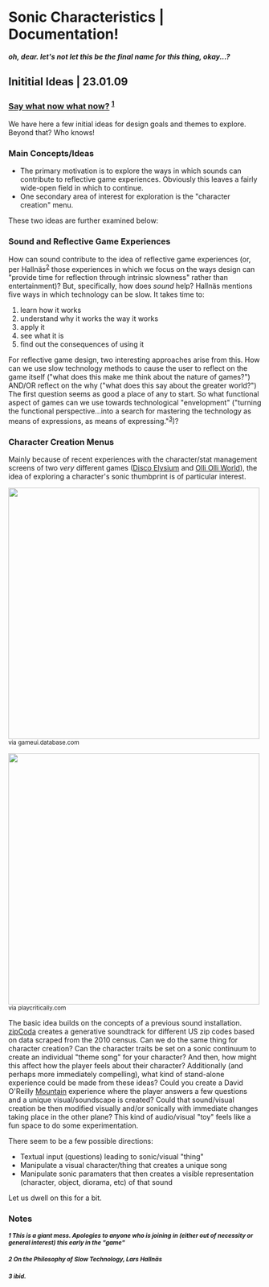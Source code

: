 # Sonic Characteristics | Documentation!
***oh, dear. let's not let this be the final name for this thing, okay...?***

## Inititial Ideas | 23.01.09

###  [Say what now what now?](https://youtu.be/_Ge4_stUpqs) <sup>[1](#####1)</sup>

We have here a few initial ideas for design goals and themes to explore. Beyond that? Who knows!

### Main Concepts/Ideas
* The primary motivation is to explore the ways in which sounds can contribute to reflective game experiences. Obviously this leaves a fairly wide-open field in which to continue.
* One secondary area of interest for exploration is the "character creation" menu.

These two ideas are further examined below:

### Sound and Reflective Game Experiences
How can sound contribute to the idea of reflective game experiences (or, per Hallnäs<sup>[2](#####2)</sup> those experiences in which we focus on the ways design can "provide time for reflection through intrinsic slowness" rather than entertainment)? But, specifically, how does <em>sound</em> help? Hallnäs mentions five ways in which technology can be slow. It takes time to:
1. learn how it works
2. understand why it works the way it works
3. apply it
4. see what it is
5. find out the consequences of using it

For reflective game design, two interesting approaches arise from this. How can we use slow technology methods to cause the user to reflect on the game itself ("what does this make me think about the nature of games?") AND/OR reflect on the why ("what does this say about the greater world?") The first question seems as good a place of any to start. So what functional aspect of games can we use towards technological "envelopment" ("turning the functional perspective...into a search for mastering the technology as means of expressions, as means of expressing."<sup>[3](#####3)</sup>)?

### Character Creation Menus
Mainly because of recent experiences with the character/stat management screens of two <em>very</em> different games ([Disco Elysium](https://discoelysium.com/) and [Olli Olli World](https://store.privatedivision.com/en/game/olliolli-world)), the idea of exploring a character's sonic thumbprint is of particular interest.

<img src="https://www.gameuidatabase.com/uploads/Olli-Olli-World02102022-022721-94716.jpg" width="500px" /><sub>via gameui.database.com</sub>

<img src="http://www.playcritically.com/wp-content/uploads/2022/06/2022033119304900-1C1B527EE3CFDB01CA6E70A2AD4A19CE.jpg" width="500px" /><sub>via playcritically.com</sub>

The basic idea builds on the concepts of a previous sound installation. [zipCoda](http://www.mouseandthebillionaire.com/zipCoda/) creates a generative soundtrack for different US zip codes based on data scraped from the 2010 census. Can we do the same thing for character creation? Can the character traits be set on a sonic continuum to create an individual "theme song" for your character? And then, how might this affect how the player feels about their character? Additionally (and perhaps more immediately compelling), what kind of stand-alone experience could be made from these ideas? Could you create a David O'Reilly [Mountain](https://www.davidoreilly.com/mountain) experience where the player answers a few questions and a unique visual/soundscape is created? Could that sound/visual creation be then modified visually and/or sonically with immediate changes taking place in the other plane? This kind of audio/visual "toy" feels like a fun space to do some experimentation.

There seem to be a few possible directions:
* Textual input (questions) leading to sonic/visual "thing"
* Manipulate a visual character/thing that creates a unique song
* Manipulate sonic paramaters that then creates a visible representation (character, object, diorama, etc) of that sound

Let us dwell on this for a bit.

### Notes
<sub>

##### 1 This is a giant mess. Apologies to anyone who is joining in (either out of necessity or general interest) this early in the "game"
##### 2 <em>On the Philosophy of Slow Technology</em>, Lars Hallnäs
##### 3 ibid.

</sub>

